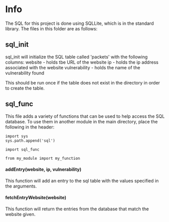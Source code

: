 # Info
The SQL for this project is done using SQLLite, which is in the standard library. The files in this folder are as follows:

## sql_init
sql_init will initialize the SQL table called 'packets' with the following columns:
    website - holds tbe URL of the website
    ip - holds the ip address associated with the website
    vulnerability - holds the name of the vulnerability found

This should be run once if the table does not exist in the directory in order to create the table.

## sql_func
This file adds a variety of functions that can be used to help access the SQL database. To use them in
another module in the main directory, place the following in the header:

```
import sys
sys.path.append('sql')

import sql_func

from my_module import my_function
```

#### addEntry(website, ip, vulnerability)
This function will add an entry to the sql table with the values specified in the arguments.

#### fetchEntryWebsite(website)
This function will return the entries from the database that match the website given.